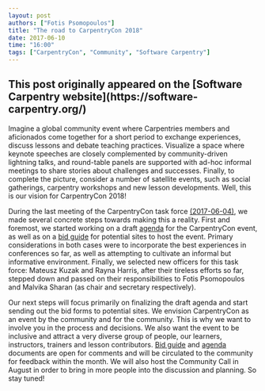 ```yaml
---
layout: post
authors: ["Fotis Psomopoulos"]
title: "The road to CarpentryCon 2018"
date: 2017-06-10
time: "16:00"
tags: ["CarpentryCon", "Community", "Software Carpentry"]
---
```


<h2>This post originally appeared on the [Software Carpentry website](https://software-carpentry.org/)</h2>

Imagine a global community event where Carpentries members and aficionados come together for a short period to exchange experiences, discuss lessons and debate teaching practices. Visualize a space where keynote speeches are closely complemented by community-driven lightning talks, and round-table panels are supported with ad-hoc informal meetings to share stories about challenges and successes. Finally, to complete the picture, consider a number of satellite events, such as social gatherings, carpentry workshops and new lesson developments. Well, this is our vision for CarpentryCon 2018!
 
During the last meeting of the CarpentryCon task force [(2017-06-04)](https://github.com/carpentries/carpentrycon/blob/master/Minutes/2017-06-04.md), we made several concrete steps towards making this a reality. First and foremost, we started working on a draft [agenda](https://docs.google.com/document/d/1WdYsY7s1dFm9TigDAuIfvfnfLVthTwRsDOn2KIkJl1E/edit#heading=h.dyu4li4jmwfq) for the CarpentryCon event, as well as on a [bid guide](https://docs.google.com/document/d/1iLfRSnRJ_J7laBhFAQsMgjiX_-P5v3BFtQ4f5WaMZQ8/edit) for potential sites to host the event. Primary considerations in both cases were to incorporate the best experiences in conferences so far, as well as attempting to cultivate an informal but informative environment. Finally, we selected new officers for this task force: Mateusz Kuzak and Rayna Harris, after their tireless efforts so far, stepped down and passed on their responsibilities to Fotis Psomopoulos and Malvika Sharan (as chair and secretary respectively).
 
Our next steps will focus primarily on finalizing the draft agenda and start sending out the bid forms to potential sites. We envision CarpentryCon as an event by the community and for the community. This is why we want to involve you in the process and decisions. We also want the event to be inclusive and attract a very diverse group of people, our learners, instructors, trainers and lesson contributors. [Bid guide](https://docs.google.com/document/d/1iLfRSnRJ_J7laBhFAQsMgjiX_-P5v3BFtQ4f5WaMZQ8/edit) and [agenda](https://docs.google.com/document/d/1WdYsY7s1dFm9TigDAuIfvfnfLVthTwRsDOn2KIkJl1E/edit#heading=h.dyu4li4jmwfq) documents are open for comments and will be circulated to the community for feedback within the month. We will also host the Community Call in August in order to bring in more people into the discussion and planning. So stay tuned!
